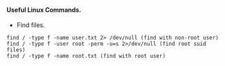 #### Useful Linux Commands.

* Find files. 
```
find / -type f -name user.txt 2> /dev/null (find with non-root user)
find / -type f -user root -perm -u=s 2>/dev/null (find root suid files)
find / -type f -name root.txt (find with root user)
```
